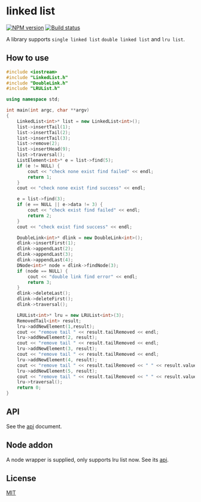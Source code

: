 # linked list

[![NPM version](https://img.shields.io/npm/v/native-linked-list.svg?style=flat-square)](https://npmjs.com/package/native-linked-list)
[![Build status](https://travis-ci.org/yunnysunny/native-linked-list.svg?branch=master)](https://travis-ci.org/yunnysunny/native-linked-list)

A library supports `single linked list` `double linked list` and `lru list`.

## How to use

```c++
#include <iostream>
#include "LinkedList.h"
#include "DoubleLink.h"
#include "LRUList.h"

using namespace std;

int main(int argc, char **argv)
{
    LinkedList<int>* list = new LinkedList<int>();
    list->insertTail(1);
    list->insertTail(2);
    list->insertTail(3);
    list->remove(2);
    list->insertHead(9);
    list->traversal();
    ListElement<int>* e = list->find(5);
    if (e != NULL) {
        cout << "check none exist find failed" << endl;
        return 1;
    }
    cout << "check none exist find success" << endl;

    e = list->find(3);
    if (e == NULL || e->data != 3) {
        cout << "check exist find failed" << endl;
        return 2;
    }
    cout << "check exist find success" << endl;

    DoubleLink<int>* dlink = new DoubleLink<int>();
    dlink->insertFirst(1);
    dlink->appendLast(2);
    dlink->appendLast(3);
    dlink->appendLast(4);
    DNode<int>* node = dlink->findNode(3);
    if (node == NULL) {
        cout << "double link find error" << endl;
        return 3;
    }
    dlink->deleteLast();
    dlink->deleteFirst();
    dlink->traversal();

    LRUList<int>* lru = new LRUList<int>(3);
    RemovedTail<int> result;
    lru->addNewElement(1,result);
    cout << "remove tail " << result.tailRemoved << endl;
    lru->addNewElement(2, result);
    cout << "remove tail " << result.tailRemoved << endl;
    lru->addNewElement(3, result);
    cout << "remove tail " << result.tailRemoved << endl;
    lru->addNewElement(4, result);
    cout << "remove tail " << result.tailRemoved << " " << result.value << endl;
    lru->addNewElement(5, result);
    cout << "remove tail " << result.tailRemoved << " " << result.value << endl;
    lru->traversal();
	return 0;
}
```

## API

See the [api](doc/cppapi.md) document.

## Node addon

A node wrapper is supplied, only supports lru list now. See its [api](doc/jsapi.md).


## License

[MIT](LICENSE)